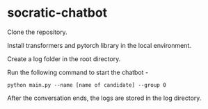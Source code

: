 # socratic-chatbot

Clone the repository. 

Install transformers and pytorch library in the local environment.

Create a log folder in the root directory.

Run the following command to start the chatbot - 

```
python main.py --name [name of candidate] --group 0
```

After the conversation ends, the logs are stored in the log directory.
